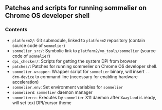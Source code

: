 ## Patches and scripts for running sommelier on Chrome OS developer shell

### Contents
- `platform2/`: Git submodule, linked to `platform2` repository (contain source code of `sommelier`)
- `sommelier_src/`: Symbolic link to `platform2/vm_tools/sommelier` (source code of `sommelier`)
- `dpi_checker/`: Scripts for getting the system DPI from browser
- `patches/`: Patches for running sommelier on Chrome OS developer shell.
- `sommelier-wrapper`: Wrapper script for `sommelier` binary, will insert `--drm-device` to command line (necessary for enabling hardware acceleration)
- `sommelier.env`: Set environment variables for `sommelier`
- `sommelierd`: `sommelier` daemon manager
- `sommelierrc`: Executes by `sommelier` X11 daemon after `Xwayland` is ready, will set text DPI/cursor theme
